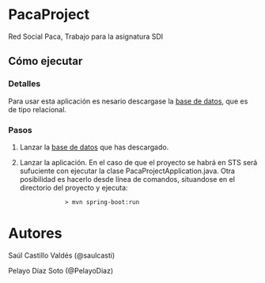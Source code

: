 # PacaProject
Red Social Paca, Trabajo para la asignatura SDI

## Cómo ejecutar

### Detalles

Para usar esta aplicación es nesario descargase la [base de datos](https://sourceforge.net/projects/hsqldb/files/latest/download?source=files), que es de tipo relacional.

### Pasos

1. Lanzar la [base de datos](https://sourceforge.net/projects/hsqldb/files/latest/download?source=files) que has descargado.

2. Lanzar la aplicación. En el caso de que el proyecto se habrá en STS será sufuciente con ejecutar la clase PacaProjectApplication.java. Otra posibilidad es hacerlo desde línea de comandos, situandose en el directorio del proyecto y ejecuta:
~~~
                > mvn spring-boot:run
~~~ 

# Autores

Saúl Castillo Valdés (@saulcasti)

Pelayo Díaz Soto (@PelayoDiaz)
